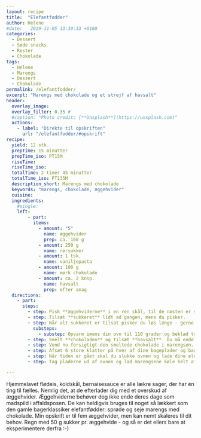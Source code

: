 ```yaml
---
layout: recipe
title:  "Elefantfødder"
author: Helene
#date:   2019-11-05 13:39:33 +0100
categories:  
  - Dessert
  - Søde snacks
  - Rester
  - Chokolade  
tags: 
  - Helene
  - Marengs
  - Dessert
  - Chokolade
permalink: /elefantfodder/
excerpt: "Marengs med chokolade og et strejf af havsalt"
header:
  overlay_image: 
  overlay_filter: 0.35 # 
  #caption: "Photo credit: [**Unsplash**](https://unsplash.com)"
  actions:
    - label: "Direkte til opskriften"
      url: "/elefantfodder/#opskrift"
recipe:
  yield: 12 stk.
  prepTime: 15 minutter
  prepTime_iso: PT15M
  riseTime:
  riseTime_iso: 
  totalTime: 2 timer 45 minutter
  totalTime_iso: PT135M
  description_short: Marengs med chokolade
  keywords: "marengs, chokolade, æggehvider"
  cuisine: 
  ingredients:
    #single:  
    left: 
        - part:  
          items:
            - amount: "5"
              name: æggehvider
              prep: ca. 160 g
            - amount: 250 g
              name: rørsukker     
            - amount: 1 tsk.   
              name: vaniljepasta     
            - amount: 100 g 
              name: mørk chokolade     
            - amount: ca. 2 knsp. 
              name: havsalt  
              prep: efter smag
  directions:
    - part: 
      steps:
        - step: Pisk **æggehviderne** i en ren skål, til de næsten er stive.
        - step: Tilsæt **sukkeret** lidt ad gangen, mens du pisker.
        - step: Når alt sukkeret er tilsat pisker du løs længe - gerne 5-10 minuttter, så sukkeret kan blive ordentligt opløst, da det giver den lækreste marengs.
          substeps:
            - substep: Opvarm imens din ovn til 110 grader og beklæd to bageplader med bagepapir eller silikonemåtter.
        - step: Smelt **chokoladen** og tilsæt **havsalt**. Du må endelig ikke bruge for meget, så smag dig frem.
        - step: Vend nu forsigtigt den smeltede chokolade i marengsen. Massen skal ikke være ensartet, men en blanding af brune og hvide nuancer. 
        - step: Afsæt 6 store klatter på hver af dine bageplader og bag dem ved **110 grader i 1 ½ time**.
        - step: Når tiden er gået skal du slukke ovnen og lade dine elefantfødder stå til tørre i yderligere **1 time**.
        - step: Tag pladerne ud af ovnen og lad marengsene køle helt af på en bagerist inden du putter dem i en lufttæt beholder.

---
```


Hjemmelavet flødeis, koldskål, bernaisesauce er alle lækre sager, der har én ting til fælles. Nemlig det, at de efterlader dig med et overskud af æggehvider. Æggehviderne behøver dog ikke ende deres dage som madspild i affaldsposen. De kan heldigvis bruges til noget så lækkert som den gamle bagerklassiker elefantfødder: sprøde og seje marengs med chokolade. Min opskrift er til fem æggehvider, men kan nemt skaleres til dit behov. Regn med 50 g sukker pr. æggehvide - og så er det ellers bare at eksperimentere derfra :-)
